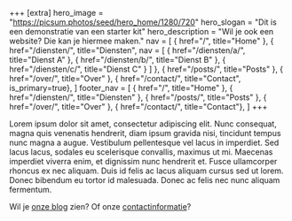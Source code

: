 +++
[extra]
hero_image = "https://picsum.photos/seed/hero_home/1280/720"
hero_slogan = "Dit is een demonstratie van een starter kit"
hero_description = "Wil je ook een website? Die kan je hiermee maken."
nav = [
    { href="/", title="Home" },
    { href="/diensten/", title="Diensten", nav = [ 
        { href="/diensten/a/", title="Dienst A" }, 
        { href="/diensten/b/", title="Dienst B" }, 
        { href="/diensten/c/", title="Dienst C" } 
    ] },
    { href="/posts/", title="Posts" },
    { href="/over/", title="Over" },
    { href="/contact/", title="Contact", is_primary=true},
]
footer_nav = [
    { href="/", title="Home" },
    { href="/diensten/", title="Diensten" },
    { href="/posts/", title="Posts" },
    { href="/over/", title="Over" },
    { href="/contact/", title="Contact"},
]
+++

Lorem ipsum dolor sit amet, consectetur adipiscing elit. Nunc consequat, magna quis venenatis hendrerit, diam ipsum gravida nisi, tincidunt tempus nunc magna a augue. Vestibulum pellentesque vel lacus in imperdiet. Sed lacus lacus, sodales eu scelerisque convallis, maximus ut mi. Maecenas imperdiet viverra enim, et dignissim nunc hendrerit et. Fusce ullamcorper rhoncus ex nec aliquam. Duis id felis ac lacus aliquam cursus sed ut lorem. Donec bibendum eu tortor id malesuada. Donec ac felis nec nunc aliquam fermentum.

Wil je [onze blog](/posts/) zien? Of onze [contactinformatie](/contact/)?
